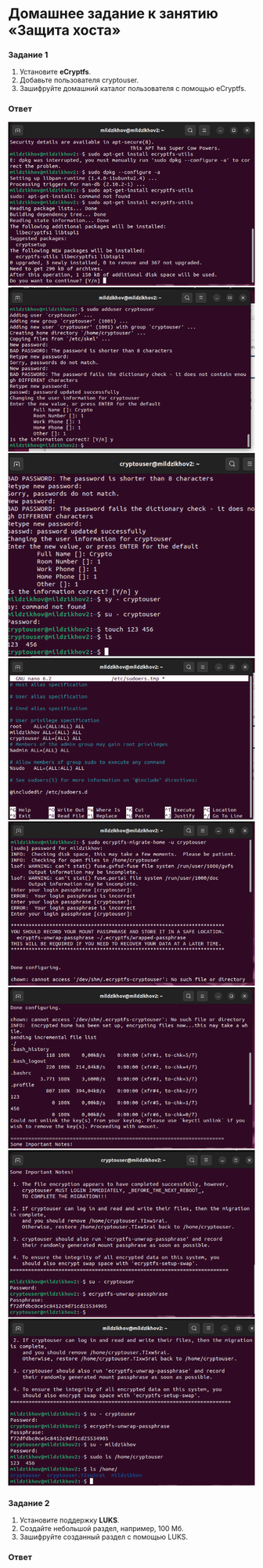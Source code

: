 # Домашнее задание к занятию  «Защита хоста»


### Задание 1

1. Установите **eCryptfs**.
2. Добавьте пользователя cryptouser.
3. Зашифруйте домашний каталог пользователя с помощью eCryptfs.


### Ответ
![new_disk](1111.png)
![new_disk](111.png)
![new_disk](222.png)
![new_disk](333.png)
![new_disk](444.png)
![new_disk](555.png)
![new_disk](666.png)
![new_disk](777.png)

### Задание 2

1. Установите поддержку **LUKS**.
2. Создайте небольшой раздел, например, 100 Мб.
3. Зашифруйте созданный раздел с помощью LUKS.

### Ответ
